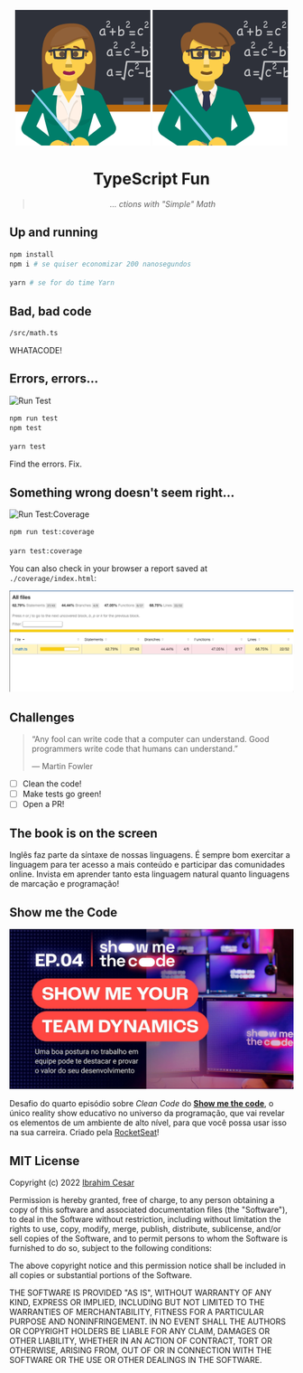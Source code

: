 <div align="center">

![Math](/_repo/woman-teacher_1f469-200d-1f3eb.png)
![Math](/_repo/man-teacher_1f468-200d-1f3eb.png)

# TypeScript Fun

> _... ctions with "Simple" Math_

</div>

## Up and running

```bash
npm install
npm i # se quiser economizar 200 nanosegundos

yarn # se for do time Yarn
```

## Bad, bad code

```bash
/src/math.ts
```

WHATACODE!

## Errors, errors...

![Run Test](/_repo/run_test.gif)

```bash
npm run test
npm test

yarn test
```

Find the errors. Fix.

## Something wrong doesn't seem right...

![Run Test:Coverage](/_repo/run_test-coverage.gif)

```bash
npm run test:coverage

yarn test:coverage
```

You can also check in your browser a report saved at `./coverage/index.html`:

![Coverage Report](/_repo/test-coverage-report.gif)

## Challenges

> “Any fool can write code that a computer can understand. Good programmers write code that humans can understand.”
>
> ― Martin Fowler

- [ ] Clean the code!
- [ ] Make tests go green!
- [ ] Open a PR!

## The book is on the screen

Inglês faz parte da síntaxe de nossas linguagens. É sempre bom exercitar a linguagem para ter acesso a mais conteúdo e participar das comunidades online. Invista em aprender tanto esta linguagem natural quanto linguagens de marcação e programação!

## Show me the Code

<div align="center">
  
[![Episódio 4: Team Dynamics](/_repo/showmethecode.jpg)](https://www.youtube.com/watch?v=wmlMag5YTrY&t=300s)
  
</div>

Desafio do quarto episódio sobre _Clean Code_ do [**Show me the code**](https://lp.rocketseat.com.br/inscricao/showmethecode), o único reality show educativo no universo da programação, que vai revelar os elementos de um ambiente de alto nível, para que você possa usar isso na sua carreira. Criado pela [RocketSeat](https://www.rocketseat.com.br/)!


## MIT License

Copyright (c) 2022 [Ibrahim Cesar](https://ibrahimcesar.cloud)

Permission is hereby granted, free of charge, to any person obtaining a copy
of this software and associated documentation files (the "Software"), to deal
in the Software without restriction, including without limitation the rights
to use, copy, modify, merge, publish, distribute, sublicense, and/or sell
copies of the Software, and to permit persons to whom the Software is
furnished to do so, subject to the following conditions:

The above copyright notice and this permission notice shall be included in all
copies or substantial portions of the Software.

THE SOFTWARE IS PROVIDED "AS IS", WITHOUT WARRANTY OF ANY KIND, EXPRESS OR
IMPLIED, INCLUDING BUT NOT LIMITED TO THE WARRANTIES OF MERCHANTABILITY,
FITNESS FOR A PARTICULAR PURPOSE AND NONINFRINGEMENT. IN NO EVENT SHALL THE
AUTHORS OR COPYRIGHT HOLDERS BE LIABLE FOR ANY CLAIM, DAMAGES OR OTHER
LIABILITY, WHETHER IN AN ACTION OF CONTRACT, TORT OR OTHERWISE, ARISING FROM,
OUT OF OR IN CONNECTION WITH THE SOFTWARE OR THE USE OR OTHER DEALINGS IN THE
SOFTWARE.
